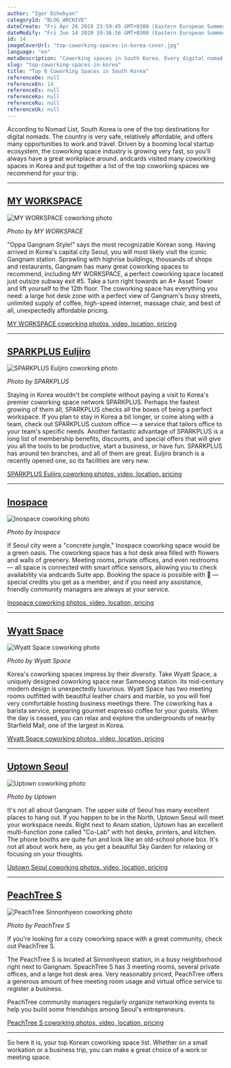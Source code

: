 ```yaml
---
author: "Igor Dzhebyan"
categoryId: "BLOG_ARCHIVE"
dateCreate: "Fri Apr 26 2019 23:59:45 GMT+0300 (Eastern European Summer Time)"
dateModify: "Fri Jun 14 2019 19:36:56 GMT+0300 (Eastern European Summer Time)"
id: 14
imageCoverUrl: "top-coworking-spaces-in-korea-cover.jpg"
language: "en"
metaDescription: "Coworking spaces in South Korea. Every digital nomad should visit 6 coworking spaces where to stay for work during the travel in South Korea."
slug: "top-coworking-spaces-in-korea"
title: "Top 6 Coworking Spaces in South Korea"
referenceDe: null
referenceEn: 14
referenceEs: null
referenceKo: null
referenceRu: null
referenceUk: null
---
```


According to Nomad List, South Korea is one of the top destinations for digital nomads. The country is very safe, relatively affordable, and offers many opportunities to work and travel. Driven by a booming local startup ecosystem, the coworking space industry is growing very fast, so you'll always have a great workplace around. andcards visited many coworking spaces in Korea and put together a list of the top coworking spaces we recommend for your trip.

---

## [MY WORKSPACE](https://www.myworkspace.co.kr/)

![MY WORKSPACE coworking photo](https://s3.ap-northeast-2.amazonaws.com/blogs.andcards.com/top-coworking-spaces-in-korea-mws.jpg|height=1067,width=1600)

_Photo by MY WORKSPACE_

"Oppa Gangnam Style!" says the most recognizable Korean song. Having arrived in Korea's capital city Seoul, you will most likely visit the iconic Gangnam station. Sprawling with highrise buildings, thousands of shops and restaurants, Gangnam has many great coworking spaces to recommend, including MY WORKSPACE, a perfect coworking space located just outsize subway exit #5. Take a turn right towards an A+ Asset Tower and lift yourself to the 12th floor. The coworking space has everything you need: a large hot desk zone with a perfect view of Gangnam's busy streets, unlimited supply of coffee, high-speed internet, massage chair, and best of all, unexpectedly affordable pricing.

[MY WORKSPACE coworking photos, video, location, pricing](https://www.myworkspace.co.kr/)

---

## [SPARKPLUS Euljiro](https://www.sparkplus.co/)

![SPARKPLUS Euljiro coworking photo](https://s3.ap-northeast-2.amazonaws.com/blogs.andcards.com/top-coworking-spaces-in-korea-sparkplus.jpg|height=957,width=1436)

_Photo by SPARKPLUS_

Staying in Korea wouldn't be complete without paying a visit to Korea's premier coworking space network SPARKPLUS. Perhaps the fastest growing of them all, SPARKPLUS checks all the boxes of being a perfect workspace. If you plan to stay in Korea a bit longer, or come along with a team, check out SPARKPLUS custom office — a service that tailors office to your team's specific needs. Another fantastic advantage of SPARKPLUS is a long list of membership benefits, discounts, and special offers that will give you all the tools to be productive, start a business, or have fun. SPARKPLUS has around ten branches, and all of them are great. Euljiro branch is a recently opened one, so its facilities are very new.

[SPARKPLUS Euljiro coworking photos, video, location, pricing](https://www.sparkplus.co/)

---

## [Inospace](http://www.inospace.co.kr/)

![Inospace coworking photo](https://s3.ap-northeast-2.amazonaws.com/blogs.andcards.com/top-coworking-spaces-in-korea-inospace.jpg|height=960,width=1280)

_Photo by Inospace_

If Seoul city were a "concrete jungle," Inospace coworking space would be a green oasis. The coworking space has a hot desk area filled with flowers and walls of greenery. Meeting rooms, private offices, and even restrooms — all space is connected with smart office sensors, allowing you to check availability via andcards Suite app. Booking the space is possible with 🌿 — special credits you get as a member, and if you need any assistance, friendly community managers are always at your service.

[Inospace coworking photos, video, location, pricing](http://www.inospace.co.kr/)

---

## [Wyatt Space](http://www.wyattspace.com/)

![Wyatt Space coworking photo](https://s3.ap-northeast-2.amazonaws.com/blogs.andcards.com/top-coworking-spaces-in-korea-wyatt.jpg|height=1080,width=1920)

_Photo by Wyatt Space_

Korea's coworking spaces impress by their diversity. Take Wyatt Space, a uniquely designed coworking space near Samseong station. Its mid-century modern design is unexpectedly luxurious. Wyatt Space has two meeting rooms outfitted with beautiful leather chairs and marble, so you will feel very comfortable hosting business meetings there. The coworking has a barista service, preparing gourmet espresso coffee for your guests. When the day is ceased, you can relax and explore the undergrounds of nearby Starfield Mall, one of the largest in Korea.

[Wyatt Space coworking photos, video, location, pricing](http://www.wyattspace.com/)

---

## [Uptown Seoul](https://uptownseoul.modoo.at/)

![Uptown coworking photo](https://s3.ap-northeast-2.amazonaws.com/blogs.andcards.com/top-coworking-spaces-in-korea-uptown.jpg|height=799,width=1100)

_Photo by Uptown_

It's not all about Gangnam. The upper side of Seoul has many excellent places to hang out. If you happen to be in the North, Uptown Seoul will meet your workspace needs. Right next to Anam station, Uptown has an excellent multi-function zone called "Co-Lab" with hot desks, printers, and kitchen. The phone booths are quite fun and look like an old-school phone box. It's not all about work here, as you get a beautiful Sky Garden for relaxing or focusing on your thoughts.

[Uptown Seoul coworking photos, video, location, pricing](https://uptownseoul.modoo.at/)

---

## [PeachTree S](https://peachtree.kr/locations/2)

![PeachTree Sinnonhyeon coworking photo](https://s3.ap-northeast-2.amazonaws.com/blogs.andcards.com/top-coworking-spaces-in-korea-peachtree.jpg|height=900,width=1600)

_Photo by PeachTree S_

If you're looking for a cozy coworking space with a great community, check out PeachTree S.

The PeachTree S is located at Sinnonhyeon station, in a busy neighborhood right next to Gangnam. SpeachTree S has 3 meeting rooms, several private offices, and a large hot desk area. Very reasonably priced, PeachTree offers a generous amount of free meeting room usage and virtual office service to register a business. 

PeachTree community managers regularly organize networking events to help you build some friendships among Seoul's entrepreneurs. 

[PeachTree S coworking photos, video, location, pricing](https://peachtree.kr/locations/2)

---

So here it is, your top Korean coworking space list. Whether on a small workation or a business trip, you can make a great choice of a work or meeting space.
